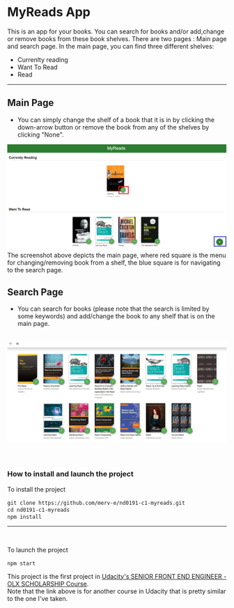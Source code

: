 # MyReads App
This is an app for your books. You can search for books and/or add,change or remove books from these book shelves.
There are two pages : Main page and search page. In the main page, you can find three different shelves:
 * Currenlty reading  
 * Want To Read 
 * Read

 ----------------------

 ## Main Page 

 - You can simply change the shelf of a book that it is in by clicking the down-arrow button or remove the book from any of the shelves by clicking "None".  
 
 ![Main Page](./screenshots/main-page1.png)
 The screenshot above depicts the main page, where red square is the menu for changing/removing book from a shelf, the blue square is for navigating to the search page. 

## Search Page
- You can search for books (please note that the search is limited by some keywords) and add/change the book to any shelf that is on the main page.

![Search Page](./screenshots/search-page.jpg)
  -------------------------
<br>

### How to install and launch the project 
To install the project 

``` 
git clone https://github.com/merv-e/nd0191-c1-myreads.git
cd nd0191-c1-myreads    
npm install 
```
  ----------------------
<br>

To launch the project 
``` 
npm start
```

 This project is the first project in [Udacity's SENIOR FRONT END ENGINEER - OLX SCHOLARSHIP Course](https://www.udacity.com/course/react-nanodegree--nd019?utm_source=gsem_brand&utm_medium=ads_r&utm_campaign=18832262637_c_individuals&utm_term=144907204204&utm_keyword=udacity%20react_e&gclid=EAIaIQobChMIp52Al6K9_AIVBI9oCR3oagoOEAAYASAAEgI3CvD_BwE). <br> Note that the link above is for another course in Udacity that is pretty similar to the one I've taken.


